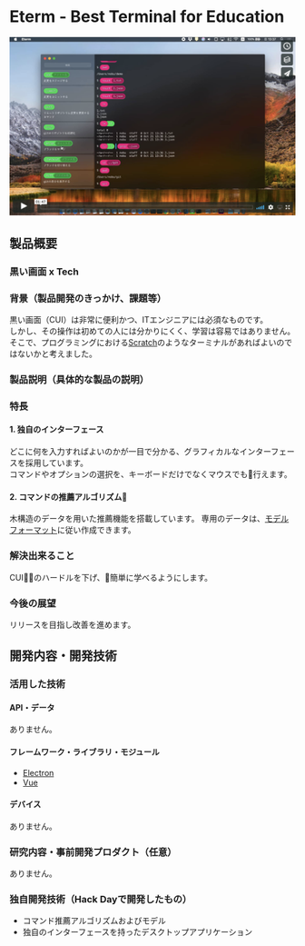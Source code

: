# Eterm - Best Terminal for Education

[![Thumbnail](thumb.png)](https://vimeo.com/296239145)

## 製品概要

### 黒い画面 x Tech

### 背景（製品開発のきっかけ、課題等）
黒い画面（CUI）は非常に便利かつ、ITエンジニアには必須なものです。   
しかし、その操作は初めての人には分かりにくく、学習は容易ではありません。  
そこで、プログラミングにおける[Scratch](https://scratch.mit.edu)のようなターミナルがあればよいのではないかと考えました。

### 製品説明（具体的な製品の説明）

### 特長

#### 1. 独自のインターフェース
どこに何を入力すればよいのかが一目で分かる、グラフィカルなインターフェースを採用しています。  
コマンドやオプションの選択を、キーボードだけでなくマウスでも行えます。  

#### 2. コマンドの推薦アルゴリズム
木構造のデータを用いた推薦機能を搭載しています。
専用のデータは、[モデルフォーマット](model)に従い作成できます。

### 解決出来ること
CUIのハードルを下げ、簡単に学べるようにします。

### 今後の展望
リリースを目指し改善を進めます。

## 開発内容・開発技術
### 活用した技術
#### API・データ
ありません。

#### フレームワーク・ライブラリ・モジュール
* [Electron](https://github.com/electron/electron)
* [Vue](https://github.com/vuejs/vue)

#### デバイス
ありません。

### 研究内容・事前開発プロダクト（任意）
ありません。

### 独自開発技術（Hack Dayで開発したもの）
* コマンド推薦アルゴリズムおよびモデル
* 独自のインターフェースを持ったデスクトップアプリケーション

